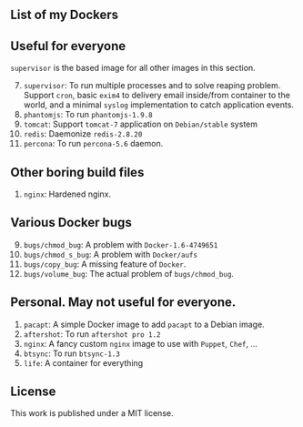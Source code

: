 ## List of my Dockers

## Useful for everyone

`supervisor` is the based image for all other images in this section.

7. `supervisor`:
    To run multiple processes and to solve reaping problem.
    Support `cron`, basic `exim4` to delivery
    email inside/from container to the world, and a minimal `syslog`
    implementation to catch application events.
4. `phantomjs`: To run `phantomjs-1.9.8`
6. `tomcat`: Support `tomcat-7` application on `Debian/stable` system
10. `redis`: Daemonize `redis-2.8.20`
11. `percona`: To run `percona-5.6` daemon.

## Other boring build files

1. `nginx`: Hardened nginx.

## Various Docker bugs

9. `bugs/chmod_bug`: A problem with `Docker-1.6-4749651`
10. `bugs/chmod_s_bug`: A problem with `Docker/aufs`
11. `bugs/copy_bug`: A missing feature of `Docker`.
12. `bugs/volume_bug`: The actual problem of `bugs/chmod_bug`.

## Personal. May not useful for everyone.

1. `pacapt`: A simple Docker image to add `pacapt` to a Debian image.
2. `aftershot`: To run `aftershot pro 1.2`
3. `nginx`: A fancy custom `nginx` image to use with `Puppet`, `Chef`, ...
5. `btsync`: To run `btsync-1.3`
8. `life`: A container for everything

## License

This work is published under a MIT license.
